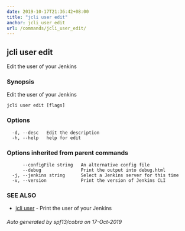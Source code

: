 ```yaml
---
date: 2019-10-17T21:36:42+08:00
title: "jcli user edit"
anchor: jcli_user_edit
url: /commands/jcli_user_edit/
---
```

## jcli user edit

Edit the user of your Jenkins

### Synopsis

Edit the user of your Jenkins

```
jcli user edit [flags]
```

### Options

```
  -d, --desc   Edit the description
  -h, --help   help for edit
```

### Options inherited from parent commands

```
      --configFile string   An alternative config file
      --debug               Print the output into debug.html
  -j, --jenkins string      Select a Jenkins server for this time
  -v, --version             Print the version of Jenkins CLI
```

### SEE ALSO

* [jcli user](/commands/jcli_user/)	 - Print the user of your Jenkins

###### Auto generated by spf13/cobra on 17-Oct-2019
